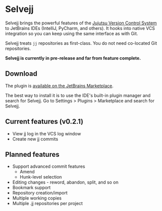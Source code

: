 # Selvejj

Selvejj brings the powerful features of the [Jujutsu Version Control System](https://jj-vcs.github.io/jj/latest/) to
JetBrains IDEs (IntelliJ, PyCharm, and
others). It hooks into native VCS integration so you can keep using the same interface as with Git.

Selvejj treats `jj` repositories as first-class. You do not need co-located Git repositories.

**Selvejj is currently in pre-release and far from feature complete.**

## Download

The plugin is [available on the JetBrains Marketplace](https://plugins.jetbrains.com/plugin/28081-selvejj).

The best way to install it is to use the IDE's built-in plugin manager and search for Selvejj.
Go to Settings > Plugins > Marketplace and search for Selvejj.

## Current features (v0.2.1)

* View jj log in the VCS log window
* Create new jj commits

## Planned features

* Support advanced commit features
  * Amend
  * Hunk-level selection
* Editing changes - reword, abandon, split, and so on
* Bookmark support
* Repository creation/import
* Multiple working copies
* Multiple .jj repositories per project